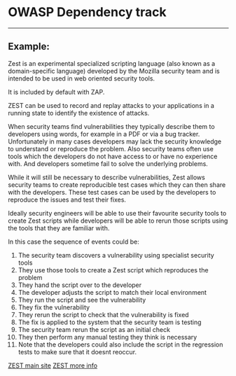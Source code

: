 # OWASP Dependency track
-------

## Example:

Zest is an experimental specialized scripting language (also known as a domain-specific language) 
developed by the Mozilla security team and is intended to be used in web oriented security tools.

It is included by default with ZAP.

ZEST can be used to record and replay attacks to your applications in
a running state to identify the existence of attacks.

When security teams find vulnerabilities they typically describe them to developers using words, for example in a PDF or via a bug tracker. Unfortunately in many cases developers may lack the security knowledge to understand or reproduce the problem. Also security teams often use tools which the developers do not have access to or have no experience with. And developers sometime fail to solve the underlying problems.

While it will still be necessary to describe vulnerabilities, Zest allows security teams to create reproducible test cases which they can then share with the developers. These test cases can be used by the developers to reproduce the issues and test their fixes.

Ideally security engineers will be able to use their favourite security tools to create Zest scripts while developers will be able to rerun those scripts using the tools that they are familiar with.

In this case the sequence of events could be:

1. The security team discovers a vulnerability using specialist security tools
2. They use those tools to create a Zest script which reproduces the problem
3. They hand the script over to the developer
4. The developer adjusts the script to match their local environment
5. They run the script and see the vulnerability
6. They fix the vulnerability
7. They rerun the script to check that the vulnerability is fixed
8. The fix is applied to the system that the security team is testing
9. The security team rerun the script as an initial check
10. They then perform any manual testing they think is necessary
11. Note that the developers could also include the script in the regression tests to make sure that it doesnt reoccur.

[ZEST main site](https://www.zaproxy.org/docs/desktop/addons/zest/)
[ZEST more info](https://developer.mozilla.org/en-US/docs/Mozilla/Projects/Zest)